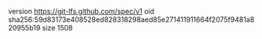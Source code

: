 version https://git-lfs.github.com/spec/v1
oid sha256:59d83173e408528ed828318298aed85e271411911664f2075f9481a820955b19
size 1508
